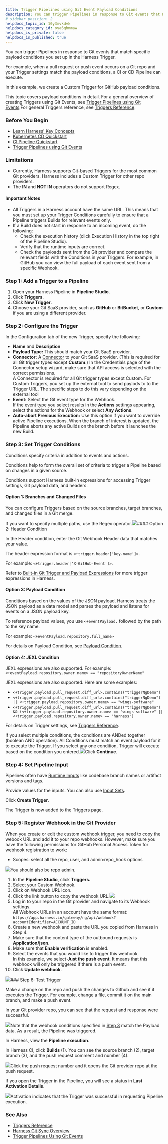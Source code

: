 ```yaml
---
title: Trigger Pipelines using Git Event Payload Conditions
description: You can trigger Pipelines in response to Git events that match specific payload conditions you set up in the Harness Trigger. For example, when a pull request or push event occurs on a Git repo and y…
# sidebar_position: 2
helpdocs_topic_id: 10y3mvkdvk
helpdocs_category_id: oya6qhmmaw
helpdocs_is_private: false
helpdocs_is_published: true
---
```


You can trigger Pipelines in response to Git events that match specific payload conditions you set up in the Harness Trigger.

For example, when a pull request or push event occurs on a Git repo and your Trigger settings match the payload conditions, a CI or CD Pipeline can execute.

In this example, we create a Custom Trigger for GitHub payload conditions.

This topic covers payload conditions in detail. For a general overview of creating Triggers using Git Events, see [Trigger Pipelines using Git Events](https://ngdocs.harness.io/article/hndnde8usz-triggering-pipelines).For general Triggers reference, see [Triggers Reference](https://ngdocs.harness.io/article/rset0jry8q-triggers-reference).

### Before You Begin

* [Learn Harness' Key Concepts](https://ngdocs.harness.io/article/hv2758ro4e-learn-harness-key-concepts)
* [Kubernetes CD Quickstart](https://ngdocs.harness.io/article/knunou9j30-kubernetes-cd-quickstart)
* [CI Pipeline Quickstart](https://ngdocs.harness.io/article/x0d77ktjw8-ci-pipeline-quickstart)
* [Trigger Pipelines using Git Events](https://ngdocs.harness.io/article/hndnde8usz-triggering-pipelines)

### Limitations

* Currently, Harness supports Git-based Triggers for the most common Git providers. Harness includes a Custom Trigger for other repo providers.
* The **IN** and **NOT IN** operators do not support Regex.

#### Important Notes

* All Triggers in a Harness account have the same URL. This means that you must set up your Trigger Conditions carefully to ensure that a Pipeline triggers Builds for relevant events only.
* If a Build does not start in response to an incoming event, do the following:
	+ Check the execution history (click Execution History in the top right of the Pipeline Studio).
	+ Verify that the runtime inputs are correct.
	+ Check the payloads sent from the Git provider and compare the relevant fields with the Conditions in your Triggers. For example, in GitHub you can view the full payload of each event sent from a specific Webhook.

### Step 1: Add a Trigger to a Pipeline

1. Open your Harness Pipeline in **Pipeline Studio**.
2. Click **Triggers**.
3. Click **New Trigger**.
4. Choose your Git SaaS provider, such as **GitHub** or **BitBucket**, or **Custom** if you are using a different provider.

### Step 2: Configure the Trigger

In the Configuration tab of the new Trigger, specify the following:

* **Name** and **Description**
* **Payload Type:** This should match your Git SaaS provider.
* **Connector:** A [Connector](https://ngdocs.harness.io/category/xyexvcc206) to your Git SaaS provider. (This is required for all Git trigger types except **Custom**.) In the Credentials page of the Connector setup wizard, make sure that API access is selected with the correct permissions.  
A Connector is required for all Git trigger types except Custom. For Custom Triggers, you set up the external tool to send paylods to to the Trigger URL. The specific steps to do this vary depending on the external tool
* **Event:** Select the Git event type for the Webhook.  
If the event type you select results in the **Actions** settings appearing, select the actions for the Webhook or select **Any Actions**.
* **Auto-abort Previous Execution:** Use this option if you want to override active Pipeline executions. When the branch of interest is updated, the Pipeline aborts any active Builds on the branch before it launches the new Build.

### Step 3: Set Trigger Conditions

Conditions specify criteria in addition to events and actions.

Conditions help to form the overall set of criteria to trigger a Pipeline based on changes in a given source.

Conditions support Harness built-in expressions for accessing Trigger settings, Git payload data, and headers.

#### Option 1: Branches and Changed Files

You can configure Triggers based on the source branches, target branches, and changed files in a Git merge.

If you want to specify multiple paths, use the Regex operator.![](https://files.helpdocs.io/i5nl071jo5/articles/10y3mvkdvk/1653322170386/trigger-conditions-v-2.png)#### Option 2: Header Condition

In the Header condition, enter the Git Webhook Header data that matches your value. 

The header expression format is `<+trigger.header['key-name']>`. 

For example: `<+trigger.header['X-GitHub-Event']>`.

Refer to [Built-in Git Trigger and Payload Expressions](/article/rset0jry8q-triggers-reference#built_in_git_trigger_and_payload_expressions) for more trigger expressions in Harness.

#### Option 3: Payload Condition

Conditions based on the values of the JSON payload. Harness treats the JSON payload as a data model and parses the payload and listens for events on a JSON payload key.

To reference payload values, you use `<+eventPayload.` followed by the path to the key name.

For example: `<+eventPayload.repository.full_name>`

For details on Payload Condition, see [Payload Condition](https://ngdocs.harness.io/article/rset0jry8q-triggers-reference#payload_conditions).

#### Option 4: JEXL Condition

JEXL expressions are also supported. For example: `<+eventPayload.repository.owner.name> == "repositoryOwnerName"`

JEXL expressions are also supported. Here are some examples:

* `<+trigger.payload.pull_request.diff_url>.contains("triggerNgDemo")`
* `<+trigger.payload.pull_request.diff_url>.contains("triggerNgDemo") || <+trigger.payload.repository.owner.name> == "wings-software"`
* `<+trigger.payload.pull_request.diff_url>.contains("triggerNgDemo") && (<+trigger.payload.repository.owner.name> == "wings-software" || <+trigger.payload.repository.owner.name> == "harness")`

For details on Trigger settings, see [Triggers Reference](https://ngdocs.harness.io/article/rset0jry8q-triggers-reference).

If you select multiple conditions, the conditions are ANDed together (boolean AND operation). All Conditions must match an event payload for it to execute the Trigger. If you select any one condition, Trigger will execute based on the condition you entered.![](https://files.helpdocs.io/i5nl071jo5/articles/10y3mvkdvk/1653320703452/trigger-conditions-anded.png)Click **Continue**.

### Step 4: Set Pipeline Input

Pipelines often have [Runtime Inputs](https://ngdocs.harness.io/article/f6yobn7iq0-runtime-inputs) like codebase branch names or artifact versions and tags.

Provide values for the inputs. You can also use [Input Sets](https://ngdocs.harness.io/article/3fqwa8et3d-input-sets).

Click **Create Trigger**.

The Trigger is now added to the Triggers page.

### Step 5: Register Webhook in the Git Provider

When you create or edit the custom webhook trigger, you need to copy the webook URL and add it to your repo webhooks. However, make sure you have the following permissions for GitHub Personal Access Token for webhook registration to work:

* Scopes: select all the repo, user, and admin:repo\_hook options

![](https://files.helpdocs.io/i5nl071jo5/articles/10y3mvkdvk/1638175305017/eu-ok-5-sb-rdm-9-hx-ynbpl-9-w-2-sg-35-h-4-hlgr-4-ply-swfg-n-2-wr-ykdjg-0-h-qe-mbkn-yjziwz-g-09-w-6-op-84-p-rt-uk-pjc-so-9-bpql-ykk-0-q-5-th-v-9-phmn-59-zztzytxfg-8-b-cjeoeyhh-hwlm-z-8-z-rzcrk)You should also be repo admin.

1. In the **Pipeline Studio**, click **Triggers.**
2. Select your Custom Webhook.
3. Click on Webhook URL icon.
4. Click the link button to copy the webhook URL.![](https://files.helpdocs.io/i5nl071jo5/articles/10y3mvkdvk/1649719755964/trigger-copy-url.png)
5. Log in to your repo in the Git provider and navigate to its Webhook settings.   
All Webhook URLs in an account have the same format: `https://app.harness.io/gateway/ng/api/webhook?accountIdentifier=ACCOUNT_ID`
6. Create a new webhook and paste the URL you copied from Harness in Step 4.
7. Make sure that the content type of the outbound requests is **Application/json**.
8. Make sure that **Enable verification** is enabled.
9. Select the events that you would like to trigger this webhook.  
In this example, we select **Just the push event**. It means that this webhook will only be triggered if there is a push event.
10. Click **Update webhook**.

![](https://files.helpdocs.io/i5nl071jo5/articles/10y3mvkdvk/1638177750696/image.png)### Step 6: Test Trigger

Make a change on the repo and push the changes to Github and see if it executes the Trigger. For example, change a file, commit it on the main branch, and make a push event.

In your Git provider repo, you can see that the request and response were successful.

![](https://files.helpdocs.io/i5nl071jo5/articles/10y3mvkdvk/1638177429905/image.png)Note that the webhook conditions specified in [Step 3](/article/10y3mvkdvk-trigger-pipelines-using-custom-payload-conditions#step_3_set_trigger_conditions) match the Payload data. As a result, the Pipeline was triggered.

In Harness, view the **Pipeline execution**.

In Harness CI, click **Builds** (1). You can see the source branch (2), target branch (3), and the push request comment and number (4).

![](https://files.helpdocs.io/i5nl071jo5/articles/10y3mvkdvk/1656340605211/webhook-connector-build-fields.png)Click the push request number and it opens the Git provider repo at the push request.

If you open the Trigger in the Pipeline, you will see a status in **Last Activation Details**.

![](https://files.helpdocs.io/i5nl071jo5/articles/10y3mvkdvk/1638175614859/o-yjs-8-uq-ol-39-bla-kznpgmzg-9-t-mzw-yq-8-rr-ecox-msgyc-7-r-hptet-z-o-vryzzo-8-2-wah-2-h-r-f-1-y-0-o-vlt-41-c-z-c-ls-9-scwzn-qlln-1-mw-9-kznb-p-esbf-5-iz-84-zax-1-k-jsi-2-d-w-ufl-utqbbw)Activation indicates that the Trigger was successful in requesting Pipeline execution.

### See Also

* [Triggers Reference](https://ngdocs.harness.io/article/rset0jry8q-triggers-reference)
* [Harness Git Sync Overview](https://ngdocs.harness.io/article/utikdyxgfz)
* [Trigger Pipelines Using Git Events](https://ngdocs.harness.io/article/hndnde8usz)

